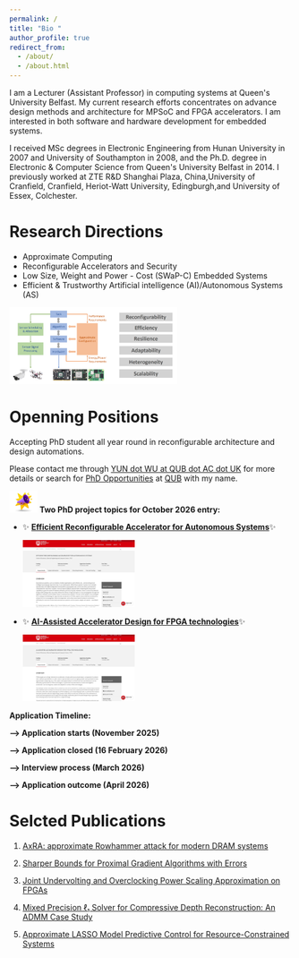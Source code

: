 ```yaml
---
permalink: /
title: "Bio "
author_profile: true
redirect_from: 
  - /about/
  - /about.html
---
```


I am a Lecturer (Assistant Professor) in computing systems at Queen's University Belfast. My current research efforts concentrates on advance design methods and architecture for MPSoC and FPGA accelerators. I am interested in both software and hardware development for embedded systems.

I received MSc degrees in Electronic Engineering from Hunan University in 2007 and University of Southampton in 2008, and the Ph.D. degree in Electronic & Computer Science from Queen's University Belfast in 2014. I previously worked at ZTE R&D Shanghai Plaza, China,University of Cranfield, Cranfield, Heriot-Watt University, Edingburgh,and University of Essex, Colchester.

# Research Directions

* Approximate Computing
* Reconfigurable Accelerators and Security
* Low Size, Weight and Power - Cost (SWaP-C) Embedded Systems
* Efficient & Trustworthy Artificial intelligence (AI)/Autonomous Systems (AS)

<img src="https://github.com/wincle626/wincle626.github.io/blob/master/images/image_2025-10-15_225921013.png?raw=true" alt="research" width="300">

# Openning Positions

Accepting PhD student all year round in reconfigurable architecture and design automations.  

Please contact me through [YUN dot WU at QUB dot AC dot UK](mailto:yun.wu@qub.ac.uk) for more details or search for [PhD Opportunities](https://www.qub.ac.uk/courses/postgraduate-research/phd-opportunities) at [QUB](https://www.qub.ac.uk) with my name. 

<img src="https://github.com/wincle626/wincle626.github.io/blob/master/images/breaking-news-concept-loud-speaker-with-explosion-effect-3d-mobile-application-icon-with-notification-vector.jpg?raw=true" alt="news" width="50"/> **Two PhD project topics for October 2026 entry:**
* ✨ [**Efficient Reconfigurable Accelerator for Autonomous Systems**](https://www.qub.ac.uk/courses/postgraduate-research/phd-opportunities/efficient-reconfigurable-accelerator-for-autonomous-systems.html)✨
  
  <img src="https://github.com/wincle626/wincle626.github.io/blob/master/images/Screenshot_20251025_104607_Chrome.jpg" alt="project1" width="200">
  
* ✨ [**AI-Assisted Accelerator Design for FPGA technologies**](https://www.qub.ac.uk/courses/postgraduate-research/phd-opportunities/aiassisted-accelerator-design-for-fpga-technologies.html)✨
  
  <img src="https://github.com/wincle626/wincle626.github.io/blob/master/images/Screenshot_20251025_104720_Chrome.jpg" alt="project2" width="200">
  

**Application Timeline:**

**--> Application starts (November 2025)**

**--> Application closed (16 February 2026)**

**--> Interview process (March 2026)** 

**--> Application outcome (April 2026)**

# Selcted Publications

1. [AxRA: approximate Rowhammer attack for modern DRAM systems](https://wincle626.github.io/publication/2025-06-27-AxRA)

2. [Sharper Bounds for Proximal Gradient Algorithms with Errors](https://wincle626.github.io/publication/2024-01-19-SIAM)

3. [Joint Undervolting and Overclocking Power Scaling Approximation on FPGAs](https://wincle626.github.io/publication/2022-09-23-SSPD2)

4. [Mixed Precision ℓ₁ Solver for Compressive Depth Reconstruction: An ADMM Case Study](https://wincle626.github.io/publication/2021-11-11-SiPS2)

5. [Approximate LASSO Model Predictive Control for Resource-Constrained Systems](https://wincle626.github.io/publication/2020-11-30-SSPD)
